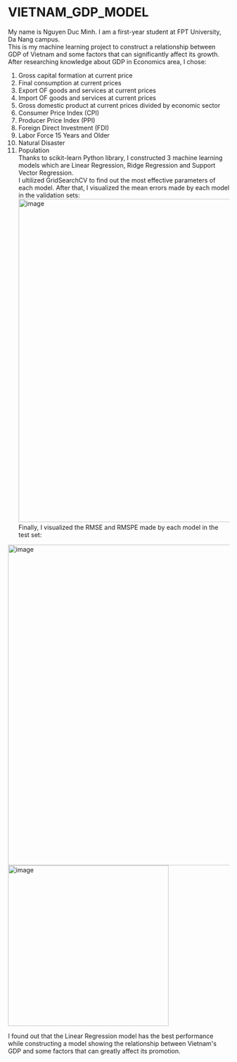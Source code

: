 # VIETNAM_GDP_MODEL
My name is Nguyen Duc Minh. I am a first-year student at FPT University, Da Nang campus. <br />
This is my machine learning project to construct a relationship between GDP of Vietnam
and some factors that can significantly affect its growth. <br />
After researching knowledge about GDP in Economics area, I chose:
1. Gross capital formation at current price
2. Final consumption at current prices
3. Export OF goods and services at current prices
4. Import OF goods and services at current prices
5. Gross domestic product at current prices divided by economic sector
6. Consumer Price Index (CPI) 
7. Producer Price Index (PPI) 
8. Foreign Direct Investment (FDI) 
9. Labor Force 15 Years and Older
10. Natural Disaster 
11. Population <br />
Thanks to scikit-learn Python library, I constructed 3 machine learning models which are Linear Regression, Ridge Regression and Support Vector Regression. <br />
I ultilized GridSearchCV to find out the most effective parameters of each model. After that, I visualized the mean errors
made by each model in the validation sets:
<img width="734" alt="image" src="https://github.com/Buu2004/VIETNAM_GDP_MODEL/assets/130444437/a448c024-1a0e-4027-a625-5fb258db7557"> <br />
Finally, I visualized the RMSE and RMSPE made by each model in the test set:
<img width="728" alt="image" src="https://github.com/Buu2004/VIETNAM_GDP_MODEL/assets/130444437/274ff94a-12e1-43a8-ac95-88a8528fd607">
<img width="365" alt="image" src="https://github.com/Buu2004/VIETNAM_GDP_MODEL/assets/130444437/bfe30f46-38d2-44ec-be74-b62101ca719e"> <br />

I found out that the Linear Regression model has the best performance while constructing a model 
showing the relationship between Vietnam's GDP and some factors that can greatly affect its promotion.


